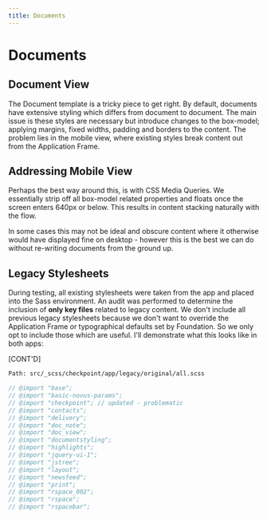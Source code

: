 ```yaml
---
title: Documents
---
```


# Documents

## Document View

The Document template is a tricky piece to get right. By default, documents have extensive styling which differs from document to document. The main issue is these styles are necessary but introduce changes to the box-model; applying margins, fixed widths, padding and borders to the content. The problem lies in the mobile view, where existing styles break content out from the Application Frame.

## Addressing Mobile View

Perhaps the best way around this, is with CSS Media Queries. We essentially strip off all box-model related properties and floats once the screen enters 640px or below. This results in content stacking naturally with the flow.

In some cases this may not be ideal and obscure content where it otherwise would have displayed fine on desktop - however this is the best we can do without re-writing documents from the ground up.

## Legacy Stylesheets

During testing, all existing stylesheets were taken from the app and placed into the Sass environment. An audit was performed to determine the inclusion of **only key files** related to legacy content. We don't include all previous legacy stylesheets because we don't want to override the Application Frame or typographical defaults set by Foundation. So we only opt to include those which are useful. I'll demonstrate what this looks like in both apps:

[CONT'D]

```html
Path: src/_scss/checkpoint/app/legacy/original/all.scss
```

```sass
// @import "base";
// @import "basic-novus-params";
// @import "checkpoint"; // updated - problematic
// @import "contacts";
// @import "delivery";
// @import "doc_note";
// @import "doc_view";
// @import "documentstyling";
// @import "highlights";
// @import "jquery-ui-1";
// @import "jstree";
// @import "layout";
// @import "newsfeed";
// @import "print";
// @import "rspace_002";
// @import "rspace";
// @import "rspacebar";
```